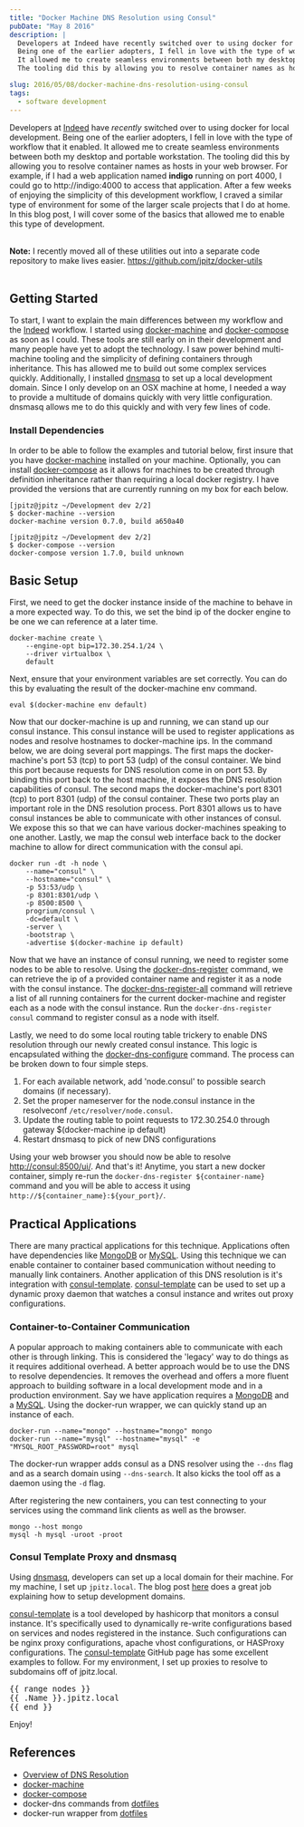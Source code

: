 ```yaml
---
title: "Docker Machine DNS Resolution using Consul"
pubDate: "May 8 2016"
description: |
  Developers at Indeed have recently switched over to using docker for local development.
  Being one of the earlier adopters, I fell in love with the type of workflow that it enabled.
  It allowed me to create seamless environments between both my desktop and portable workstation.
  The tooling did this by allowing you to resolve container names as hosts in your web browser.

slug: 2016/05/08/docker-machine-dns-resolution-using-consul
tags:
  - software development
---
```


Developers at [Indeed] have _recently_ switched over to using docker for local development. Being one of the earlier
adopters, I fell in love with the type of workflow that it enabled. It allowed me to create seamless environments
between both my desktop and portable workstation. The tooling did this by allowing you to resolve container names as
hosts in your web browser. For example, if I had a web application named **indigo** running on port 4000, I could go to
http://indigo:4000 to access that application. After a few weeks of enjoying the simplicity of this development
workflow, I craved a similar type of environment for some of the larger scale projects that I do at home. In this blog
post, I will cover some of the basics that allowed me to enable this type of development.

<!--more-->

<br/>
<div class="alert alert-success">
<b>Note:</b> I recently moved all of these utilities out into a separate code repository to make lives easier.
<a href="https://github.com/jpitz/docker-utils">https://github.com/jpitz/docker-utils</a>
</div>
<br/>

## Getting Started

To start, I want to explain the main differences between my workflow and the [Indeed] workflow. I started using
[docker-machine] and [docker-compose] as soon as I could. These tools are still early on in their development and many
people have yet to adopt the technology. I saw power behind multi-machine tooling and the simplicity of defining
containers through inheritance. This has allowed me to build out some complex services quickly. Additionally, I
installed [dnsmasq] to set up a local development domain. Since I only develop on an OSX machine at home, I needed a way
to provide a multitude of domains quickly with very little configuration. dnsmasq allows me to do this quickly and with
very few lines of code.

### Install Dependencies

In order to be able to follow the examples and tutorial below, first insure that you have [docker-machine] installed on
your machine. Optionally, you can install [docker-compose] as it allows for machines to be created through definition
inheritance rather than requiring a local docker registry. I have provided the versions that are currently running on my
box for each below.

```
[jpitz@jpitz ~/Development dev 2/2]
$ docker-machine --version
docker-machine version 0.7.0, build a650a40

[jpitz@jpitz ~/Development dev 2/2]
$ docker-compose --version
docker-compose version 1.7.0, build unknown
```

## Basic Setup

First, we need to get the docker instance inside of the machine to behave in a more expected way. To do this, we set the
bind ip of the docker engine to be one we can reference at a later time.

```
docker-machine create \
    --engine-opt bip=172.30.254.1/24 \
    --driver virtualbox \
    default
```

Next, ensure that your environment variables are set correctly. You can do this by evaluating the result of the
docker-machine env command.

```
eval $(docker-machine env default)
```

Now that our docker-machine is up and running, we can stand up our consul instance. This consul instance will be used to
register applications as nodes and resolve hostnames to docker-machine ips. In the command below, we are doing several
port mappings. The first maps the docker-machine's port 53 (tcp) to port 53 (udp) of the consul container. We bind this
port because requests for DNS resolution come in on port 53. By binding this port back to the host machine, it exposes
the DNS resolution capabilities of consul. The second maps the docker-machine's port 8301 (tcp) to port 8301 (udp) of
the consul container. These two ports play an important role in the DNS resolution process. Port 8301 allows us to have
consul instances be able to communicate with other instances of consul. We expose this so that we can have various
docker-machines speaking to one another. Lastly, we map the consul web interface back to the docker machine to allow for
direct communication with the consul api.

```
docker run -dt -h node \
    --name="consul" \
    --hostname="consul" \
    -p 53:53/udp \
    -p 8301:8301/udp \
    -p 8500:8500 \
    progrium/consul \
    -dc=default \
    -server \
    -bootstrap \
    -advertise $(docker-machine ip default)
```

Now that we have an instance of consul running, we need to register some nodes to be able to resolve. Using the
[docker-dns-register] command, we can retrieve the ip of a provided container name and register it as a node with the
consul instance. The [docker-dns-register-all] command will retrieve a list of all running containers for the current
docker-machine and register each as a node with the consul instance. Run the `docker-dns-register consul` command to
register consul as a node with itself.

Lastly, we need to do some local routing table trickery to enable DNS resolution through our newly created consul
instance. This logic is encapsulated withing the [docker-dns-configure] command. The process can be broken down to four
simple steps.

1. For each available network, add 'node.consul' to possible search domains (if necessary).
2. Set the proper nameserver for the node.consul instance in the resolveconf `/etc/resolver/node.consul`.
3. Update the routing table to point requests to 172.30.254.0 through gateway $(docker-machine ip default)
4. Restart dnsmasq to pick of new DNS configurations

Using your web browser you should now be able to resolve [http://consul:8500/ui/](http://consul:8500/ui/). And that's
it! Anytime, you start a new docker container, simply re-run the `docker-dns-register ${container-name}` command and you
will be able to access it using `http://${container_name}:${your_port}/`.

## Practical Applications

There are many practical applications for this technique. Applications often have dependencies like [MongoDB] or
[MySQL]. Using this technique we can enable container to container based communication without needing to manually link
containers. Another application of this DNS resolution is it's integration with [consul-template]. [consul-template] can
be used to set up a dynamic proxy daemon that watches a consul instance and writes out proxy configurations.

### Container-to-Container Communication

A popular approach to making containers able to communicate with each other is through linking. This is considered the
'legacy' way to do things as it requires additional overhead. A better approach would be to use the DNS to resolve
dependencies. It removes the overhead and offers a more fluent approach to building software in a local development mode
and in a production environment. Say we have application requires a [MongoDB] and a [MySQL]. Using the docker-run
wrapper, we can quickly stand up an instance of each.

```
docker-run --name="mongo" --hostname="mongo" mongo
docker-run --name="mysql" --hostname="mysql" -e "MYSQL_ROOT_PASSWORD=root" mysql
```

The docker-run wrapper adds consul as a DNS resolver using the `--dns` flag and as a search domain using `--dns-search`.
It also kicks the tool off as a daemon using the `-d` flag.

After registering the new containers, you can test connecting to your services using the command link clients as well as
the browser.

```
mongo --host mongo
mysql -h mysql -uroot -proot
```

### Consul Template Proxy and dnsmasq

Using [dnsmasq], developers can set up a local domain for their machine. For my machine, I set up `jpitz.local`. The
blog post [here](https://passingcuriosity.com/2013/dnsmasq-dev-osx/) does a great job explaining how to setup
development domains.

[consul-template] is a tool developed by hashicorp that monitors a consul instance. It's specifically used to
dynamically re-write configurations based on services and nodes registered in the instance. Such configurations can be
nginx proxy configurations, apache vhost configurations, or HASProxy configurations. The [consul-template] GitHub page
has some excellent examples to follow. For my environment, I set up proxies to resolve to subdomains off of jpitz.local.

<pre>
&#123;&#123; range nodes }}
&#123;&#123; .Name }}.jpitz.local
&#123;&#123; end }}
</pre>

Enjoy!

## References

- [Overview of DNS Resolution](http://www.tcpipguide.com/free/t_DNSNameResolutionProcess-2.htm)
- [docker-machine]
- [docker-compose]
- docker-dns commands from [dotfiles]
- docker-run wrapper from [dotfiles]

[Indeed]: http://www.indeed.com
[docker-machine]: https://docs.docker.com/machine/install-machine
[docker-compose]: https://docs.docker.com/compose/install/
[dotfiles]: https://github.com/jpitz/dotfiles
[docker-dns-configure]: https://github.com/jpitz/dotfiles/blob/master/bin/docker-dns-configure
[docker-dns-register]: https://github.com/jpitz/dotfiles/blob/master/bin/docker-dns-register
[docker-dns-register-all]: https://github.com/jpitz/dotfiles/blob/master/bin/docker-dns-register-all
[MongoDB]: https://hub.docker.com/_/mongo/
[MySQL]: https://hub.docker.com/_/mysql/
[consul-template]: https://github.com/hashicorp/consul-template
[hashicorp]: https://www.hashicorp.com
[dnsmasq]: https://wiki.debian.org/HowTo/dnsmasq
